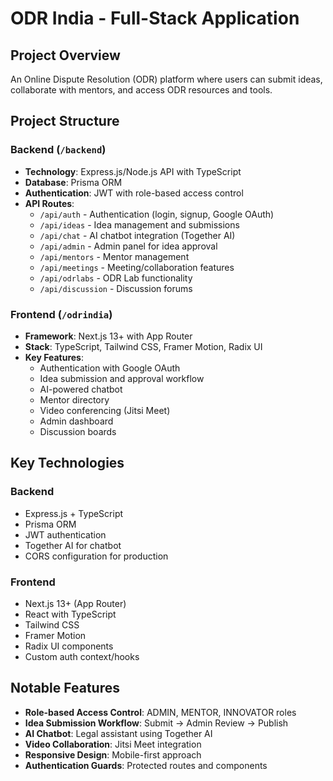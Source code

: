 # ODR India - Full-Stack Application

## Project Overview
An Online Dispute Resolution (ODR) platform where users can submit ideas, collaborate with mentors, and access ODR resources and tools.

## Project Structure

### Backend (`/backend`)
- **Technology**: Express.js/Node.js API with TypeScript
- **Database**: Prisma ORM
- **Authentication**: JWT with role-based access control
- **API Routes**:
    - `/api/auth` - Authentication (login, signup, Google OAuth)
    - `/api/ideas` - Idea management and submissions
    - `/api/chat` - AI chatbot integration (Together AI)
    - `/api/admin` - Admin panel for idea approval
    - `/api/mentors` - Mentor management
    - `/api/meetings` - Meeting/collaboration features
    - `/api/odrlabs` - ODR Lab functionality
    - `/api/discussion` - Discussion forums

### Frontend (`/odrindia`)
- **Framework**: Next.js 13+ with App Router
- **Stack**: TypeScript, Tailwind CSS, Framer Motion, Radix UI
- **Key Features**:
    - Authentication with Google OAuth
    - Idea submission and approval workflow
    - AI-powered chatbot
    - Mentor directory
    - Video conferencing (Jitsi Meet)
    - Admin dashboard
    - Discussion boards

## Key Technologies

### Backend
- Express.js + TypeScript
- Prisma ORM
- JWT authentication
- Together AI for chatbot
- CORS configuration for production

### Frontend
- Next.js 13+ (App Router)
- React with TypeScript
- Tailwind CSS
- Framer Motion
- Radix UI components
- Custom auth context/hooks

## Notable Features
- **Role-based Access Control**: ADMIN, MENTOR, INNOVATOR roles
- **Idea Submission Workflow**: Submit → Admin Review → Publish
- **AI Chatbot**: Legal assistant using Together AI
- **Video Collaboration**: Jitsi Meet integration
- **Responsive Design**: Mobile-first approach
- **Authentication Guards**: Protected routes and components
